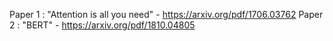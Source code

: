 Paper 1 : "Attention is all you need" - https://arxiv.org/pdf/1706.03762
Paper 2 : "BERT" - https://arxiv.org/pdf/1810.04805